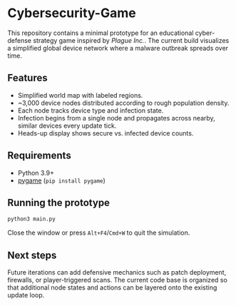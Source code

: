 # Cybersecurity-Game

This repository contains a minimal prototype for an educational cyber-defense strategy game inspired by _Plague Inc._. The current build visualizes a simplified global device network where a malware outbreak spreads over time.

## Features

- Simplified world map with labeled regions.
- ~3,000 device nodes distributed according to rough population density.
- Each node tracks device type and infection state.
- Infection begins from a single node and propagates across nearby, similar devices every update tick.
- Heads-up display shows secure vs. infected device counts.

## Requirements

- Python 3.9+
- [pygame](https://www.pygame.org/) (`pip install pygame`)

## Running the prototype

```bash
python3 main.py
```

Close the window or press `Alt+F4`/`Cmd+W` to quit the simulation.

## Next steps

Future iterations can add defensive mechanics such as patch deployment, firewalls, or player-triggered scans. The current code base is organized so that additional node states and actions can be layered onto the existing update loop.
